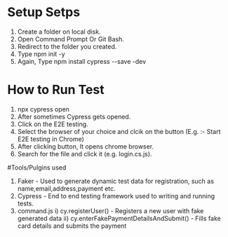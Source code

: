 # Setup Setps
1. Create a folder on local disk.
2. Open Command Prompt Or Git Bash.
3. Redirect to the folder you created.
4. Type npm init -y
5. Again, Type npm install cypress --save -dev

# How to Run Test
1. npx cypress open
2. After sometimes Cypress gets opened.
3. Click on the E2E testing.
4. Select the browser of your choice and clcik on the button (E.g. :- Start E2E testing in Chrome)
5. After clicking button, It opens chrome browser.
6. Search for the file and click it (e.g. login.cs.js).

#Tools/Pulgins used
1. Faker - Used to generate dynamic test data for registration, such as name,email,address,payment etc.
2. Cypress - End to end testing framework used to writing and running tests.
3. command.js 
      i) cy.registerUser() - Registers a new user with fake generated data
      ii) cy.enterFakePaymentDetailsAndSubmit() - Fills fake card details and submits the payment
